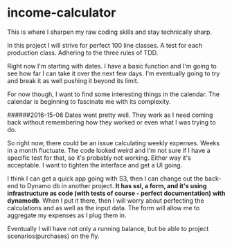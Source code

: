 # income-calculator
This is where I sharpen my raw coding skills and stay technically sharp.

In this project I will strive for perfect 100 line classes.
A test for each production class.
Adhering to the three rules of TDD.

Right now I'm starting with dates.
I have a basic function and I'm going to see how far I can take it over the next few days.
I'm eventually going to try and break it as well pushing it beyond its limit.

For now though, I want to find some interesting things in the calendar.
The calendar is beginning to fascinate me with its complexity.

######2016-15-06
Dates went pretty well. They work as I need coming back without remembering how they worked or even what I was trying to do.

So right now, there could be an issue calculating weekly expenses. Weeks in a month fluctuate.
The code looked weird and I'm not sure if I have a specific test for that, so it's probably not working.
Either way it's acceptable. I want to tighten the interface and get a UI going.

I think I can get a quick app going with S3, then I can change out the back-end to Dynamo db in another project.
**It has ssl, a form, and it's using infrastructure as code (with tests of course - perfect documentation) with dynamodb**.
When I put it there, then I will worry about perfecting the calculations and as well as the input data.
The form will allow me to aggregate my expenses as I plug them in.

Eventually I will have not only a running balance, but be able to project scenarios(purchases) on the fly.